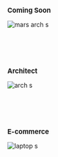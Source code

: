 <h2 style="font-size: 15px;">Coming Soon</h2>

![mars arch s](https://github.com/user-attachments/assets/bb207dea-97f2-4182-86cd-83a63cf609ce)

<br><br><br>

<h2 style="font-size: 15px;">Architect</h2>

![arch s](https://github.com/user-attachments/assets/849bcbc4-a9a1-40d2-acc6-56a027d78404)

<br><br><br>

<h2 style="font-size: 15px;">E-commerce</h2> 

![laptop s](https://github.com/user-attachments/assets/83e69664-ea62-4b2b-8be7-63319546a08d)